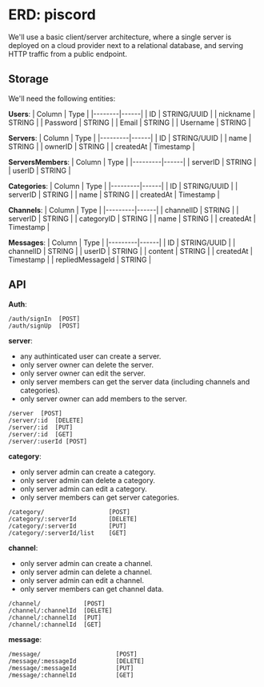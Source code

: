 # ERD: piscord

We'll use a basic client/server architecture, where a single server is deployed
on a cloud provider next to a relational database, and serving HTTP traffic from
a public endpoint.

## Storage

We'll need the following entities:

**Users**:
| Column | Type |
|--------|------|
| ID | STRING/UUID |
| nickname | STRING |
| Password | STRING |
| Email | STRING |
| Username | STRING |

**Servers**:
| Column | Type |
|---------|------|
| ID | STRING/UUID |
| name | STRING |
| ownerID | STRING |
| createdAt | Timestamp |

**ServersMembers**:
| Column | Type |
|---------|------|
| serverID | STRING |
| userID | STRING |

**Categories**:
| Column | Type |
|---------|------|
| ID | STRING/UUID |
| serverID | STRING |
| name | STRING |
| createdAt | Timestamp |

**Channels**:
| Column | Type |
|---------|------|
| channelID | STRING |
| serverID | STRING |
| categoryID | STRING |
| name | STRING |
| createdAt | Timestamp |

**Messages**:
| Column | Type |
|---------|------|
| ID | STRING/UUID |
| channelID | STRING |
| userID | STRING |
| content | STRING |
| createdAt | Timestamp |
| repliedMessageId | STRING |

## API

**Auth**:

```
/auth/signIn  [POST]
/auth/signUp  [POST]
```

**server**:

- any authinticated user can create a server.
- only server owner can delete the server.
- only server owner can edit the server.
- only server members can get the server data (including channels and categories).
- only server owner can add members to the server.

```
/server  [POST]
/server/:id  [DELETE]
/server/:id  [PUT]
/server/:id  [GET]
/server/:userId [POST]
```

**category**:

- only server admin can create a category.
- only server admin can delete a category.
- only server admin can edit a category.
- only server members can get server categories.

```
/category/                  [POST]
/category/:serverId         [DELETE]
/category/:serverId         [PUT]
/category/:serverId/list    [GET]
```

**channel**:

- only server admin can create a channel.
- only server admin can delete a channel.
- only server admin can edit a channel.
- only server members can get channel data.

```
/channel/            [POST]
/channel/:channelId  [DELETE]
/channel/:channelId  [PUT]
/channel/:channelId  [GET]
```

**message**:

```
/message/                     [POST]
/message/:messageId           [DELETE]
/message/:messageId           [PUT]
/message/:channelId           [GET]
```


<!-- endpoint for server (categories and channels nested) -->
<!-- endpoint for a channel chat -->